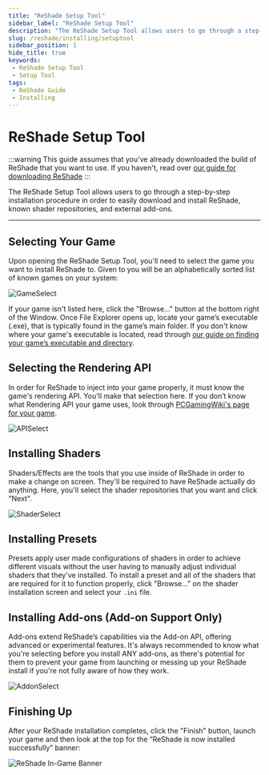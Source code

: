 ```yaml
---
title: "ReShade Setup Tool"
sidebar_label: "ReShade Setup Tool"
description: "The ReShade Setup Tool allows users to go through a step-by-step installation procedure in order to easily download and install ReShade, known shader repositories, and external add-ons."
slug: /reshade/installing/setuptool
sidebar_position: 1
hide_title: true
keywords: 
 - ReShade Setup Tool
 - Setup Tool
tags:
 - ReShade Guide
 - Installing
---
```


# ReShade Setup Tool

:::warning
This guide assumes that you've already downloaded the build of ReShade that you want to use. If you haven't, read over [our guide for downloading ReShade](../downloading)
:::

The ReShade Setup Tool allows users to go through a step-by-step installation procedure in order to easily download and install ReShade, known shader repositories, and external add-ons.

---

## Selecting Your Game

Upon opening the ReShade Setup Tool, you'll need to select the game you want to install ReShade to. Given to you will be an alphabetically sorted list of known games on your system:

![GameSelect](https://assets.martysmods.com/reshade/installing/SetupToolGameSelect.webp)

If your game isn't listed here, click the "Browse..." button at the bottom right of the Window. Once File Explorer opens up, locate your game’s executable (.exe), that is typically found in the game’s main folder. If you don't know where your game's executable is located, read through [our guide on finding your game’s executable and directory](../../additionalguides/findexecutable).

## Selecting the Rendering API

In order for ReShade to inject into your game properly, it must know the game's rendering API. You'll make that selection here. If you don’t know what Rendering API your game uses, look through [PCGamingWiki's page for your game](https://pcgamingwiki.com).

![APISelect](https://assets.martysmods.com/reshade/installing/SetupToolAPISelect.webp)

## Installing Shaders

Shaders/Effects are the tools that you use inside of ReShade in order to make a change on screen. They'll be required to have ReShade actually do anything. Here, you'll select the shader repositories that you want and click "Next".

![ShaderSelect](https://assets.martysmods.com/reshade/installing/SetupToolShaderSelect.webp)

## Installing Presets

Presets apply user made configurations of shaders in order to achieve different visuals without the user having to manually adjust individual shaders that they've installed. To install a preset and all of the shaders that are required for it to function properly, click "Browse..." on the shader installation screen and select your `.ini` file.

## Installing Add-ons (Add-on Support Only)

Add-ons extend ReShade’s capabilities via the Add-on API, offering advanced or experimental features. It's always recommended to know what you're selecting before you install ANY add-ons, as there's potential for them to prevent your game from launching or messing up your ReShade install if you're not fully aware of how they work.

![AddonSelect](https://assets.martysmods.com/reshade/installing/SetupToolAddonSelect.webp)

## Finishing Up

After your ReShade installation completes, click the "Finish" button, launch your game and then look at the top for the “ReShade is now installed successfully” banner:

![ReShade In-Game Banner](https://assets.martysmods.com/reshade/installing/ReShadeInstalled.webp)